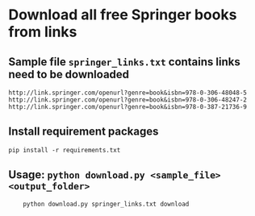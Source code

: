 # Download all free Springer books from links 

## Sample file `springer_links.txt` contains links need to be downloaded 

```
http://link.springer.com/openurl?genre=book&isbn=978-0-306-48048-5
http://link.springer.com/openurl?genre=book&isbn=978-0-306-48247-2
http://link.springer.com/openurl?genre=book&isbn=978-0-387-21736-9
```


## Install requirement packages
```
pip install -r requirements.txt
```

## Usage: `python download.py <sample_file> <output_folder>`
```
    python download.py springer_links.txt download
```
